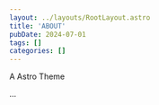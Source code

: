 ```yaml
---
layout: ../layouts/RootLayout.astro
title: 'ABOUT'
pubDate: 2024-07-01
tags: []
categories: []
---
```


A Astro Theme

...